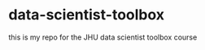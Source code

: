 data-scientist-toolbox
======================

this is my repo for the JHU data scientist toolbox course
